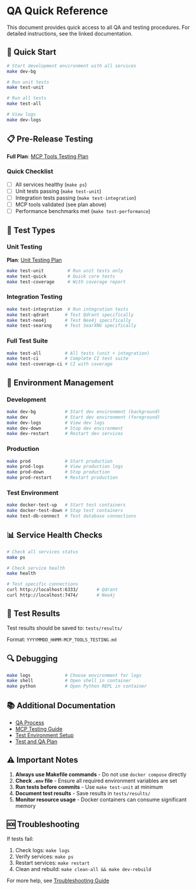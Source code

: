 # QA Quick Reference

This document provides quick access to all QA and testing procedures. For detailed instructions, see the linked documentation.

## 🚀 Quick Start

```bash
# Start development environment with all services
make dev-bg

# Run unit tests
make test-unit

# Run all tests
make test-all

# View logs
make dev-logs
```

## 📋 Pre-Release Testing

**Full Plan**: [MCP Tools Testing Plan](docs/QA/MCP_TOOLS_TESTING_PLAN.md)

### Quick Checklist

- [ ] All services healthy (`make ps`)
- [ ] Unit tests passing (`make test-unit`)
- [ ] Integration tests passing (`make test-integration`)
- [ ] MCP tools validated (see plan above)
- [ ] Performance benchmarks met (`make test-performance`)

## 🧪 Test Types

### Unit Testing

**Plan**: [Unit Testing Plan](docs/QA/UNIT_TESTING_PLAN.md)

```bash
make test-unit         # Run unit tests only
make test-quick        # Quick core tests
make test-coverage     # With coverage report
```

### Integration Testing

```bash
make test-integration  # Run integration tests
make test-qdrant      # Test Qdrant specifically
make test-neo4j       # Test Neo4j specifically
make test-searxng     # Test SearXNG specifically
```

### Full Test Suite

```bash
make test-all         # All tests (unit + integration)
make test-ci          # Complete CI test suite
make test-coverage-ci # CI with coverage
```

## 🐳 Environment Management

### Development

```bash
make dev-bg           # Start dev environment (background)
make dev              # Start dev environment (foreground)
make dev-logs         # View dev logs
make dev-down         # Stop dev environment
make dev-restart      # Restart dev services
```

### Production

```bash
make prod             # Start production
make prod-logs        # View production logs
make prod-down        # Stop production
make prod-restart     # Restart production
```

### Test Environment

```bash
make docker-test-up   # Start test containers
make docker-test-down # Stop test containers
make test-db-connect  # Test database connections
```

## 📊 Service Health Checks

```bash
# Check all services status
make ps

# Check service health
make health

# Test specific connections
curl http://localhost:6333/       # Qdrant
curl http://localhost:7474/       # Neo4j
```

## 📝 Test Results

Test results should be saved to: `tests/results/`

Format: `YYYYMMDD_HHMM-MCP_TOOLS_TESTING.md`

## 🔍 Debugging

```bash
make logs             # Choose environment for logs
make shell            # Open shell in container
make python           # Open Python REPL in container
```

## 📚 Additional Documentation

- [QA Process](docs/QA/QA_PROCESS.md)
- [MCP Testing Guide](docs/QA/MCP_TESTING.md)
- [Test Environment Setup](docs/QA/TEST_ENVIRONMENT_SETUP.md)
- [Test and QA Plan](docs/QA/TEST_AND_QA_PLAN.md)

## ⚠️ Important Notes

1. **Always use Makefile commands** - Do not use `docker compose` directly
2. **Check `.env` file** - Ensure all required environment variables are set
3. **Run tests before commits** - Use `make test-unit` at minimum
4. **Document test results** - Save results in `tests/results/`
5. **Monitor resource usage** - Docker containers can consume significant memory

## 🆘 Troubleshooting

If tests fail:

1. Check logs: `make logs`
2. Verify services: `make ps`
3. Restart services: `make restart`
4. Clean and rebuild: `make clean-all && make dev-rebuild`

For more help, see [Troubleshooting Guide](docs/TROUBLESHOOTING_GUIDE.md)
